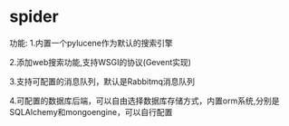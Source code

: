 spider
======

功能:
1.内置一个pylucene作为默认的搜索引擎 

2.添加web搜索功能,支持WSGI的协议(Gevent实现)

3.支持可配置的消息队列，默认是Rabbitmq消息队列 

4.可配置的数据库后端，可以自由选择数据库存储方式，内置orm系统,分别是SQLAlchemy和mongoengine，可以自行配置



